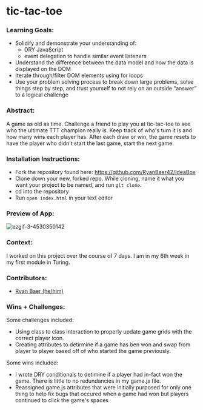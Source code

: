 # tic-tac-toe


### Learning Goals:
- Solidify and demonstrate your understanding of:
  - DRY JavaScript
  - event delegation to handle similar event listeners
- Understand the difference between the data model and how the data is displayed on the DOM
- Iterate through/filter DOM elements using for loops
- Use your problem solving process to break down large problems, solve things step by step, and trust yourself to not rely on an outside “answer” to a logical challenge


### Abstract:
A game as old as time. Challenge a friend to play you at tic-tac-toe to see who the ultimate TTT champion really is. Keep track of who's turn it is and how many wins each player has. After each draw or win, the game resets to have the player who didn't start the last game, start the next game. 


### Installation Instructions:
- Fork the repository found here: https://github.com/RyanBaer42/IdeaBox 
- Clone down your new, forked repo. While cloning, name it what you want your project to be named, and run `git clone`. 
- cd into the repository
- Run `open index.html` in your text editor

### Preview of App:

![ezgif-3-4530350142](https://user-images.githubusercontent.com/113728354/201991495-68ce0c93-4e46-416e-a15d-7dbb860b1b7e.gif)

### Context:
I worked on this project over the course of 7 days. I am in my 6th week in my first module in Turing.


### Contributors:
- [Ryan Baer (he/him)](https://www.linkedin.com/in/ryan-baer-33311114a/)


### Wins + Challenges:
Some challenges included: 
- Using class to class interaction to properly update game grids with the correct player icon. 
- Creating attributes to detirmine if a game has ben won and swap from player to player based off of who started the game previously. 

Some wins included:
- I wrote DRY conditionals to detimine if a player had in-fact won the game. There is little to no redundancies in my game.js file.
- Reassigned game.js attributes that were initially purposed for only one thing to help fix bugs that occured when a game had won but players continued to click the game's spaces
